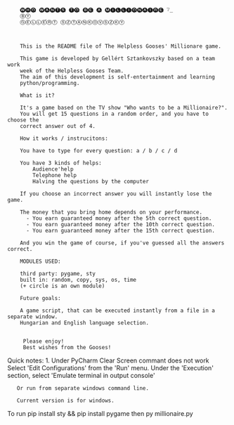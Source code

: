 		🅦̲🅗̲🅞̲ 🅦̲🅐̲🅝̲🅣̲🅢̲ 🅣̲🅞̲ 🅑̲🅔̲ 🅐̲ 🅜̲🅘̲🅛̲🅛̲🅘̲🅞̲🅝̲🅐̲🅘̲🅡̲🅔̲ ❔̲ 
		ⒷⓎ
		ⒼⒺⓁⓁⒺ́ⓇⓉ ⓈⓏⓉⒶⓃⓀⓄⓋⓈⓏⓀⓎ
 


		This is the README file of The Helpless Gooses' Millionare game.

		This game is developed by Gellért Sztankovszky based on a team work 
		week of the Helpless Gooses Team.
		The aim of this development is self-entertainment and learning 
		python/programming.

		What is it?

		It's a game based on the TV show "Who wants to be a Millionaire?".
		You will get 15 questions in a random order, and you have to choose the 
		correct answer out of 4.

		How it works / instrucitons:

		You have to type for every question: a / b / c / d

		You have 3 kinds of helps:
			Audience'help
			Telephone help
			Halving the questions by the computer
		 
		If you choose an incorrect answer you will instantly lose the game.

		The money that you bring home depends on your performance.
		  - You earn guaranteed money after the 5th correct question.
		  - You earn guaranteed money after the 10th correct question.
		  - You earn guaranteed money after the 15th correct question.
		 
		And you win the game of course, if you've guessed all the answers correct.

		MODULES USED:

		third party: pygame, sty
		built in: random, copy, sys, os, time
		(+ circle is an own module) 

		Future goals:

		A game script, that can be executed instantly from a file in a separate window.
		Hungarian and English language selection.


		 Please enjoy!
		 Best wishes from the Gooses!
		 
Quick notes:
	1. Under PyCharm Clear Screen commant does not work 
	    Select 'Edit Configurations' from the 'Run' menu.
	    Under the 'Execution' section, select 'Emulate terminal in output console'
	
	   Or run from separate windows command line.
	   
	   Current version is for windows.
	   
To run pip install sty && pip install pygame then py millionaire.py

